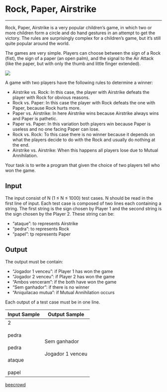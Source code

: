 # Rock, Paper, Airstrike

---

Rock, Paper, Airstrike is a very popular children’s game, in which two or more children form a circle and do hand gestures in an attempt to get the victory. The rules are surprisingly complex for a children’s game, but it’s still quite popular around the world.

The games are very simple. Players can choose between the sign of a Rock (fist), the sign of a paper (an open palm), and the signal to the Air Attack (like the paper, but with only the thumb and little finger extended).

![](https://resources.beecrowd.com.br/gallery/images/problems/UOJ_2031.png)

A game with two players have the following rules to determine a winner:

- Airstrike vs. Rock: In this case, the player with Airstrike defeats the player with Rock for obvious reasons.
- Rock vs. Paper: In this case the player with Rock defeats the one with Paper, because Rock hurts more.
- Paper vs. Airstrike: In here Airstrike wins because Airstrike always wins and Paper is pathetic.
- Paper vs. Paper: In this variation both players win because Paper is useless and no one facing Paper can lose.
- Rock vs. Rock: To this case there is no winner because it depends on
   what the players decide to do with the Rock and usually do nothing at 
  the end.
- Airstrike vs. Airstrike: When this happens all players lose due to Mutual Annihilation.

Your task is to write a program that given the choice of two players tell who won the game.

## Input

The input consist of N (1 ≤ N ≤ 1000) test cases. N should be read in the first line of input. Each test case is composed of two lines each containing a string. The first string is the sign chosen by Player 1 and the second string is the sign chosen by the Player 2. These string can be:

- “ataque”: to represents Airstrike
- “pedra”: to represents Rock
- “papel”: tp represents Paper

## Output

The output must be contain:

- “Jogador 1 venceu”: if Player 1 has won the game
- “Jogador 2 venceu”: if Player 2 has won the game
- “Ambos venceram”: if the both have won the game
- “Sem ganhador”: if there is no winner
- “Aniquilacao mutua”: if Mutual Annihilation occurs

Each output of a test case must be in one line.

| Input Sample                                            | Output Sample                        |
| ------------------------------------------------------- | ------------------------------------ |
| 2<br><br> pedra<br><br>pedra<br><br>ataque<br><br>papel | Sem ganhador<br><br>Jogador 1 venceu |

[beecrowd](https://www.beecrowd.com.br/judge/en/problems/view/2031)
